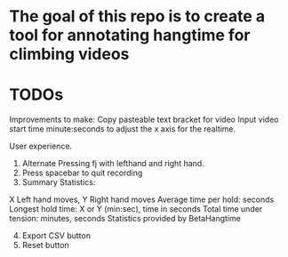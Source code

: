 # The goal of this repo is to create a tool for annotating hangtime for climbing videos

# TODOs

Improvements to make:
Copy pasteable text bracket for video
Input video start time minute:seconds to adjust the x axis for the realtime.

User experience.

1. Alternate Pressing fj with lefthand and right hand.
2. Press spacebar to quit recording
3. Summary Statistics:

X Left hand moves, Y Right hand moves
Average time per hold: seconds
Longest hold time: X or Y (min:sec), time in seconds
Total time under tension: minutes, seconds
Statistics provided by BetaHangtime

4. Export CSV button
5. Reset button
